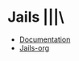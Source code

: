 # Jails |||\

- [Documentation](http://javiani.github.io/Jails/)
- [Jails-org](https://github.com/jails-org)
